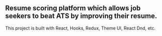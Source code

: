 ## Resume scoring platform which allows job seekers to beat ATS by improving their resume.

This project is built with React, Hooks, Redux, Theme UI, React Dnd, etc.
